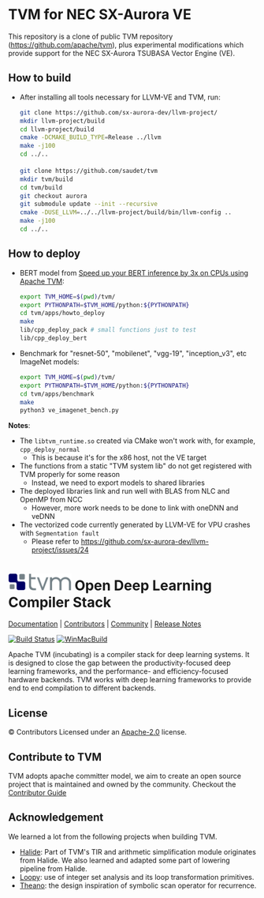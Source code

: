 # TVM for NEC SX-Aurora VE

This repository is a clone of public TVM repository
(https://github.com/apache/tvm), plus experimental modifications
which provide support for the NEC SX-Aurora TSUBASA Vector Engine (VE).

## How to build

 * After installing all tools necessary for LLVM-VE and TVM, run:
    ```bash
    git clone https://github.com/sx-aurora-dev/llvm-project/
    mkdir llvm-project/build
    cd llvm-project/build
    cmake -DCMAKE_BUILD_TYPE=Release ../llvm
    make -j100
    cd ../..

    git clone https://github.com/saudet/tvm
    mkdir tvm/build
    cd tvm/build
    git checkout aurora
    git submodule update --init --recursive
    cmake -DUSE_LLVM=../../llvm-project/build/bin/llvm-config ..
    make -j100
    cd ../..
    ```

## How to deploy

 * BERT model from [Speed up your BERT inference by 3x on CPUs using Apache TVM](https://medium.com/apache-mxnet/speed-up-your-bert-inference-by-3x-on-cpus-using-apache-tvm-9cf7776cd7f8):
    ```bash
    export TVM_HOME=$(pwd)/tvm/
    export PYTHONPATH=$TVM_HOME/python:${PYTHONPATH}
    cd tvm/apps/howto_deploy
    make
    lib/cpp_deploy_pack # small functions just to test
    lib/cpp_deploy_bert
    ```

 * Benchmark for "resnet-50", "mobilenet", "vgg-19", "inception_v3", etc ImageNet models:
    ```bash
    export TVM_HOME=$(pwd)/tvm/
    export PYTHONPATH=$TVM_HOME/python:${PYTHONPATH}
    cd tvm/apps/benchmark
    make
    python3 ve_imagenet_bench.py
    ```

**Notes**: 
 * The `libtvm_runtime.so` created via CMake won't work with, for example, `cpp_deploy_normal`
   * This is because it's for the x86 host, not the VE target
 * The functions from a static "TVM system lib" do not get registered with TVM properly for some reason
   * Instead, we need to export models to shared libraries
 * The deployed libraries link and run well with BLAS from NLC and OpenMP from NCC
   * However, more work needs to be done to link with oneDNN and veDNN
 * The vectorized code currently generated by LLVM-VE for VPU crashes with `Segmentation fault`
   * Please refer to https://github.com/sx-aurora-dev/llvm-project/issues/24

<!--- Licensed to the Apache Software Foundation (ASF) under one -->
<!--- or more contributor license agreements.  See the NOTICE file -->
<!--- distributed with this work for additional information -->
<!--- regarding copyright ownership.  The ASF licenses this file -->
<!--- to you under the Apache License, Version 2.0 (the -->
<!--- "License"); you may not use this file except in compliance -->
<!--- with the License.  You may obtain a copy of the License at -->

<!---   http://www.apache.org/licenses/LICENSE-2.0 -->

<!--- Unless required by applicable law or agreed to in writing, -->
<!--- software distributed under the License is distributed on an -->
<!--- "AS IS" BASIS, WITHOUT WARRANTIES OR CONDITIONS OF ANY -->
<!--- KIND, either express or implied.  See the License for the -->
<!--- specific language governing permissions and limitations -->
<!--- under the License. -->

<img src=https://raw.githubusercontent.com/apache/tvm-site/main/images/logo/tvm-logo-small.png width=128/> Open Deep Learning Compiler Stack
==============================================
[Documentation](https://tvm.apache.org/docs) |
[Contributors](CONTRIBUTORS.md) |
[Community](https://tvm.apache.org/community) |
[Release Notes](NEWS.md)

[![Build Status](https://ci.tlcpack.ai/buildStatus/icon?job=tvm/main)](https://ci.tlcpack.ai/job/tvm/job/main/)
[![WinMacBuild](https://github.com/apache/tvm/workflows/WinMacBuild/badge.svg)](https://github.com/apache/tvm/actions?query=workflow%3AWinMacBuild)

Apache TVM (incubating) is a compiler stack for deep learning systems. It is designed to close the gap between the
productivity-focused deep learning frameworks, and the performance- and efficiency-focused hardware backends.
TVM works with deep learning frameworks to provide end to end compilation to different backends.

License
-------
© Contributors Licensed under an [Apache-2.0](LICENSE) license.

Contribute to TVM
-----------------
TVM adopts apache committer model, we aim to create an open source project that is maintained and owned by the community.
Checkout the [Contributor Guide](https://tvm.apache.org/docs/contribute/)

Acknowledgement
---------------
We learned a lot from the following projects when building TVM.
- [Halide](https://github.com/halide/Halide): Part of TVM's TIR and arithmetic simplification module
  originates from Halide. We also learned and adapted some part of lowering pipeline from Halide.
- [Loopy](https://github.com/inducer/loopy): use of integer set analysis and its loop transformation primitives.
- [Theano](https://github.com/Theano/Theano): the design inspiration of symbolic scan operator for recurrence.

